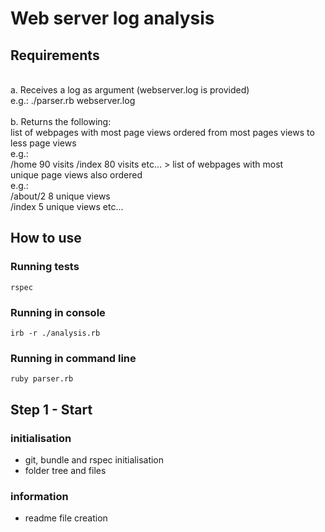 # Web server log analysis

## Requirements 
\
a. Receives a log as argument (webserver.log is provided)\
e.g.: ./parser.rb webserver.log\
\
b. Returns the following:\
list of webpages with most page views ordered from most pages views to less page views\
e.g.:\
/home 90 visits /index 80 visits etc... > list of webpages with most\
unique page views also ordered\
e.g.:\
/about/2 8 unique views\
/index 5 unique views etc...

## How to use

### Running tests
```
rspec
```
### Running in console
```
irb -r ./analysis.rb
```
### Running in command line
```
ruby parser.rb
```

## Step 1 - Start

### initialisation

- git, bundle and rspec initialisation
- folder tree and files

### information

- readme file creation